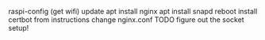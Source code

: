 raspi-config (get wifi)
update
apt install nginx
apt install snapd
reboot
install certbot from instructions
change nginx.conf
TODO figure out the socket setup!
